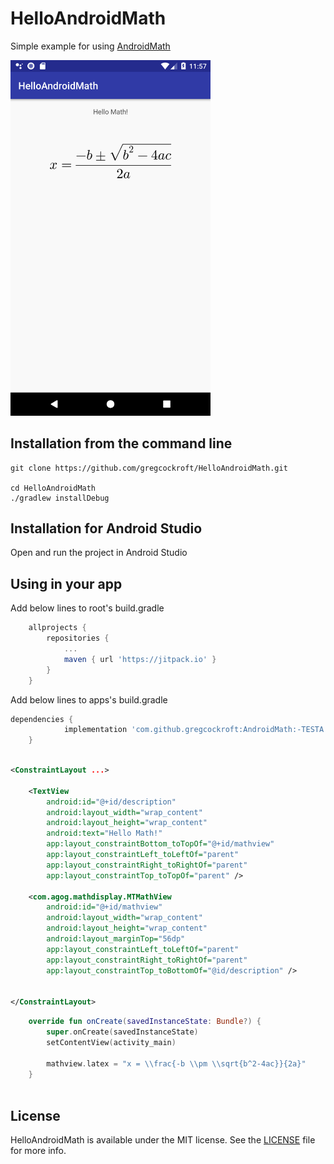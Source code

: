 # HelloAndroidMath

Simple example for using [AndroidMath](https://github.com/gregcockroft/AndroidMath)

<img src="./img/phonescreen.png" width="320">

Installation from the command line
----------------------------------

```
git clone https://github.com/gregcockroft/HelloAndroidMath.git

cd HelloAndroidMath
./gradlew installDebug
```

Installation for Android Studio
----------------------------------

Open and run the project in Android Studio 


Using in your app
-------------------------


Add below lines to root's build.gradle

```groovy
	allprojects {
		repositories {
			...
			maven { url 'https://jitpack.io' }
		}
	}
```

Add below lines to apps's build.gradle

```groovy
dependencies {
	        implementation 'com.github.gregcockroft:AndroidMath:-TESTA'
	}
	
```

```xml
<ConstraintLayout ...>

    <TextView
        android:id="@+id/description"
        android:layout_width="wrap_content"
        android:layout_height="wrap_content"
        android:text="Hello Math!"
        app:layout_constraintBottom_toTopOf="@+id/mathview"
        app:layout_constraintLeft_toLeftOf="parent"
        app:layout_constraintRight_toRightOf="parent"
        app:layout_constraintTop_toTopOf="parent" />
      
    <com.agog.mathdisplay.MTMathView
        android:id="@+id/mathview"
        android:layout_width="wrap_content"
        android:layout_height="wrap_content"
        android:layout_marginTop="56dp"
        app:layout_constraintLeft_toLeftOf="parent"
        app:layout_constraintRight_toRightOf="parent"
        app:layout_constraintTop_toBottomOf="@id/description" />


</ConstraintLayout>
```

```kotlin
    override fun onCreate(savedInstanceState: Bundle?) {
        super.onCreate(savedInstanceState)
        setContentView(activity_main)

        mathview.latex = "x = \\frac{-b \\pm \\sqrt{b^2-4ac}}{2a}"
    }
	
```

  
## License

HelloAndroidMath is available under the MIT license. See the [LICENSE](./LICENSE)
file for more info.

